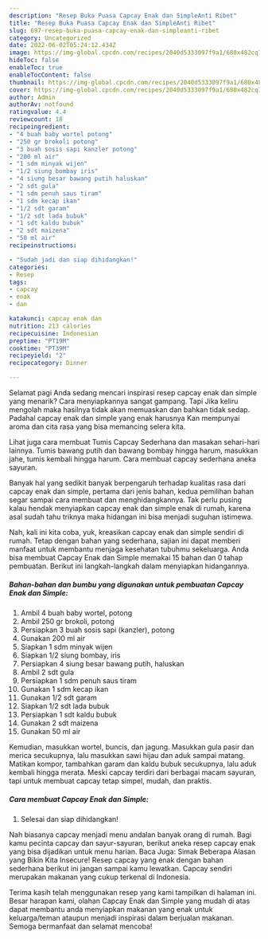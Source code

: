 ```yaml
---
description: "Resep Buka Puasa Capcay Enak dan SimpleAnti Ribet"
title: "Resep Buka Puasa Capcay Enak dan SimpleAnti Ribet"
slug: 697-resep-buka-puasa-capcay-enak-dan-simpleanti-ribet
category: Uncategorized
date: 2022-06-02T05:24:12.434Z
image: https://img-global.cpcdn.com/recipes/2040d5333097f9a1/680x482cq70/capcay-enak-dan-simple-foto-resep-utama.jpg
hideToc: false
enableToc: true
enableTocContent: false
thumbnail: https://img-global.cpcdn.com/recipes/2040d5333097f9a1/680x482cq70/capcay-enak-dan-simple-foto-resep-utama.jpg
cover: https://img-global.cpcdn.com/recipes/2040d5333097f9a1/680x482cq70/capcay-enak-dan-simple-foto-resep-utama.jpg
author: Admin
authorAv: notfound
ratingvalue: 4.4
reviewcount: 18
recipeingredient:
- "4 buah baby wortel potong"
- "250 gr brokoli potong"
- "3 buah sosis sapi kanzler potong"
- "200 ml air"
- "1 sdm minyak wijen"
- "1/2 siung bombay iris"
- "4 siung besar bawang putih haluskan"
- "2 sdt gula"
- "1 sdm penuh saus tiram"
- "1 sdm kecap ikan"
- "1/2 sdt garam"
- "1/2 sdt lada bubuk"
- "1 sdt kaldu bubuk"
- "2 sdt maizena"
- "50 ml air"
recipeinstructions:

- "Sudah jadi dan siap dihidangkan!"
categories:
- Resep
tags:
- capcay
- enak
- dan

katakunci: capcay enak dan 
nutrition: 213 calories
recipecuisine: Indonesian
preptime: "PT19M"
cooktime: "PT39M"
recipeyield: "2"
recipecategory: Dinner

---
```



Selamat pagi Anda sedang mencari inspirasi resep capcay enak dan simple yang menarik? Cara menyiapkannya sangat gampang. Tapi Jika keliru mengolah maka hasilnya tidak akan memuaskan dan bahkan tidak sedap. Padahal capcay enak dan simple yang enak harusnya Kan mempunyai aroma dan cita rasa yang bisa memancing selera kita.


Lihat juga cara membuat Tumis Capcay Sederhana dan masakan sehari-hari lainnya. Tumis bawang putih dan bawang bombay hingga harum, masukkan jahe, tumis kembali hingga harum. Cara membuat capcay sederhana aneka sayuran.

Banyak hal yang sedikit banyak berpengaruh terhadap kualitas rasa dari capcay enak dan simple, pertama dari jenis bahan, kedua pemilihan bahan segar sampai cara membuat dan menghidangkannya. Tak perlu pusing kalau hendak menyiapkan capcay enak dan simple enak di rumah, karena asal sudah tahu triknya maka hidangan ini bisa menjadi suguhan istimewa.


Nah, kali ini kita coba, yuk, kreasikan capcay enak dan simple sendiri di rumah. Tetap dengan bahan yang sederhana, sajian ini dapat memberi manfaat untuk membantu menjaga kesehatan tubuhmu sekeluarga. Anda bisa membuat Capcay Enak dan Simple memakai 15 bahan dan 0 tahap pembuatan. Berikut ini langkah-langkah dalam menyiapkan hidangannya.

<!--inarticleads1-->

##### Bahan-bahan dan bumbu yang digunakan untuk pembuatan Capcay Enak dan Simple:

1. Ambil 4 buah baby wortel, potong
1. Ambil 250 gr brokoli, potong
1. Persiapkan 3 buah sosis sapi (kanzler), potong
1. Gunakan 200 ml air
1. Siapkan 1 sdm minyak wijen
1. Siapkan 1/2 siung bombay, iris
1. Persiapkan 4 siung besar bawang putih, haluskan
1. Ambil 2 sdt gula
1. Persiapkan 1 sdm penuh saus tiram
1. Gunakan 1 sdm kecap ikan
1. Gunakan 1/2 sdt garam
1. Siapkan 1/2 sdt lada bubuk
1. Persiapkan 1 sdt kaldu bubuk
1. Gunakan 2 sdt maizena
1. Gunakan 50 ml air


Kemudian, masukkan wortel, buncis, dan jagung. Masukkan gula pasir dan merica secukupnya, lalu masukkan sawi hijau dan aduk sampai matang. Matikan kompor, tambahkan garam dan kaldu bubuk secukupnya, lalu aduk kembali hingga merata. Meski capcay terdiri dari berbagai macam sayuran, tapi untuk membuat capcay tetap simpel, mudah, dan praktis. 

<!--inarticleads2-->

##### Cara membuat Capcay Enak dan Simple:


1. Selesai dan siap dihidangkan!

Nah biasanya capcay menjadi menu andalan banyak orang di rumah. Bagi kamu pecinta capcay dan sayur-sayuran, berikut aneka resep capcay enak yang bisa dijadikan untuk menu harian. Baca Juga: Simak Beberapa Alasan yang Bikin Kita Insecure! Resep capcay yang enak dengan bahan sederhana berikut ini jangan sampai kamu lewatkan. Capcay sendiri merupakan makanan yang cukup terkenal di Indonesia. 

Terima kasih telah menggunakan resep yang kami tampilkan di halaman ini. Besar harapan kami, olahan Capcay Enak dan Simple yang mudah di atas dapat membantu anda menyiapkan makanan yang enak untuk keluarga/teman ataupun menjadi inspirasi dalam berjualan makanan. Semoga bermanfaat dan selamat mencoba!

